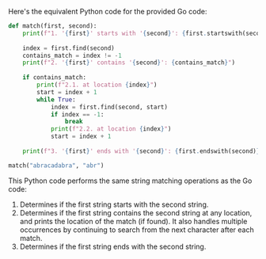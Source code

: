  Here's the equivalent Python code for the provided Go code:

```python
def match(first, second):
    print(f"1. '{first}' starts with '{second}': {first.startswith(second)}")
    
    index = first.find(second)
    contains_match = index != -1
    print(f"2. '{first}' contains '{second}': {contains_match}")
    
    if contains_match:
        print(f"2.1. at location {index}")
        start = index + 1
        while True:
            index = first.find(second, start)
            if index == -1:
                break
            print(f"2.2. at location {index}")
            start = index + 1
    
    print(f"3. '{first}' ends with '{second}': {first.endswith(second)}")

match("abracadabra", "abr")
```

This Python code performs the same string matching operations as the Go code:

1. Determines if the first string starts with the second string.
2. Determines if the first string contains the second string at any location, and prints the location of the match (if found). It also handles multiple occurrences by continuing to search from the next character after each match.
3. Determines if the first string ends with the second string.

